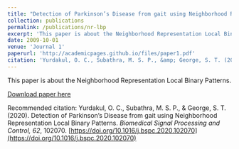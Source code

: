 ```yaml
---
title: "Detection of Parkinson’s Disease from gait using Neighborhood Representation Local Binary Patterns"
collection: publications
permalink: /publications/nr-lbp
excerpt: 'This paper is about the Neighborhood Representation Local Binary Patterns.'
date: 2009-10-01
venue: 'Journal 1'
paperurl: 'http://academicpages.github.io/files/paper1.pdf'
citation: 'Yurdakul, O. C., Subathra, M. S. P., &amp; George, S. T. (2020). Detection of Parkinson’s Disease from gait using Neighborhood Representation Local Binary Patterns. _Biomedical Signal Processing and Control, 62_, 102070. [https://doi.org/10.1016/j.bspc.2020.102070](https://doi.org/10.1016/j.bspc.2020.102070) '
---
```

This paper is about the Neighborhood Representation Local Binary Patterns.

[Download paper here](http://academicpages.github.io/files/paper1.pdf)

Recommended citation: Yurdakul, O. C., Subathra, M. S. P., &amp; George, S. T. (2020). Detection of Parkinson’s Disease from gait using Neighborhood Representation Local Binary Patterns. _Biomedical Signal Processing and Control, 62_, 102070. [https://doi.org/10.1016/j.bspc.2020.102070](https://doi.org/10.1016/j.bspc.2020.102070) 